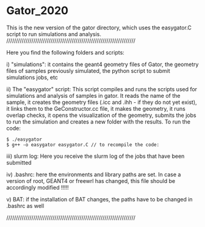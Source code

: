 # Gator_2020
This is the new version of the gator directory, which uses the easygator.C script to run simulations and  analysis.
///////////////////////////////////////////////////////////////////

Here you find the following folders and scripts:

i) "simulations": it contains the geant4 geometry files of Gator, the geometry files of samples previously simulated, the python script to submit simulations jobs, etc

ii) The "easygator" script: This script compiles and runs the scripts used for simulations and analysis of samples in gator. It reads the name of the sample, it creates the geometry files (.icc and .ihh - if they do not yet exist), it links them to the GeConstructor.cc file, it makes the geometry, it runs overlap checks, it opens the visualization of the geometry, submits the jobs to run the simulation and creates a new folder with the results. To run the code:

	$ ./easygator
	$ g++ -o easygator easygator.C // to recompile the code:

iii) slurm log: Here you receive the slurm log of the jobs that have been submitted

iv) .bashrc: here the environments and library paths are set. In case a version of root, GEANT4 or freewrl has changed, this file should be accordingly modified !!!!!

v) BAT: if the installation of BAT changes, the paths have to be changed in .bashrc as well

///////////////////////////////////////////////////////////////////

